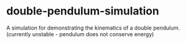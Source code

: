 # double-pendulum-simulation

A simulation for demonstrating the kinematics of a double pendulum.
(currently unstable - pendulum does not conserve energy)
